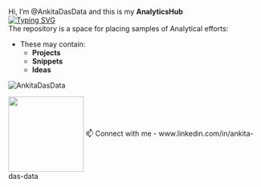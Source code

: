 Hi, I’m @AnkitaDasData and this is my **AnalyticsHub**  
[![Typing SVG](https://readme-typing-svg.demolab.com/?lines=This+is+a+repository+of+Projects;Analytics+Hub)](https://git.io/typing-svg)  
The repository is a space for placing samples of Analytical efforts:  
- These may contain:  
  - **Projects**   
  - **Snippets** 
  - **Ideas** 
  
<p align="left"> <img src="https://komarev.com/ghpvc/?username=AnkitaDasData&label=Views&color=lightgrey&style=flat" alt="AnkitaDasData" /> </p>


<img align="center" src="http://github-profile-summary-cards.vercel.app/api/cards/profile-details?username=AnkitaDasData&theme=aura_dark" height="150em" />
📫 Connect with me - www.linkedin.com/in/ankita-das-data
